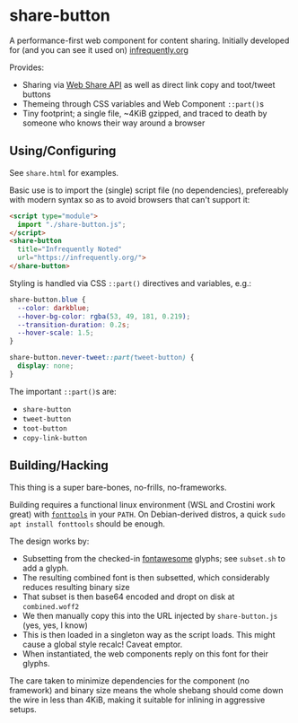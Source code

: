 # share-button

A performance-first web component for content sharing. Initially developed for (and you can see it used on) [infrequently.org](https://infrequently.org/)

Provides:

  - Sharing via [Web Share API](https://web.dev/web-share/) as well as direct link copy and toot/tweet buttons
  - Themeing through CSS variables and Web Component `::part()`s
  - Tiny footprint; a single file, ~4KiB gzipped, and traced to death by someone who knows their way around a browser

## Using/Configuring

See `share.html` for examples.

Basic use is to import the (single) script file (no dependencies), prefereably with modern syntax so as to avoid browsers that can't support it:

```html
<script type="module">
  import "./share-button.js";
</script>
<share-button
  title="Infrequently Noted"
  url="https://infrequently.org/">
</share-button>
```

Styling is handled via CSS `::part()` directives and variables, e.g.:

```css
share-button.blue {
  --color: darkblue;
  --hover-bg-color: rgba(53, 49, 181, 0.219);
  --transition-duration: 0.2s;
  --hover-scale: 1.5;
}

share-button.never-tweet::part(tweet-button) {
  display: none;
}
```

The important `::part()`s are:

  - `share-button`
  - `tweet-button`
  - `toot-button`
  - `copy-link-button`

## Building/Hacking

This thing is a super bare-bones, no-frills, no-frameworks.

Building requires a functional linux environment (WSL and Crostini work great) with [`fonttools`](https://github.com/fonttools/fonttools) in your `PATH`. On Debian-derived distros, a quick `sudo apt install fonttools` should be enough.

The design works by:

  - Subsetting from the checked-in [fontawesome](https://fontawesome.com/) glyphs; see `subset.sh` to add a glyph.
  - The resulting combined font is then subsetted, which considerably reduces resulting binary size
  - That subset is then base64 encoded and dropt on disk at `combined.woff2`
  - We then manually copy this into the URL injected by `share-button.js` (yes, yes, I know)
  - This is then loaded in a singleton way as the script loads. This might cause a global style recalc! Caveat emptor.
  - When instantiated, the web components reply on this font for their glyphs.

The care taken to minimize dependencies for the component (no framework) and binary size means the whole shebang should come down the wire in less than 4KiB, making it suitable for inlining in aggressive setups.
